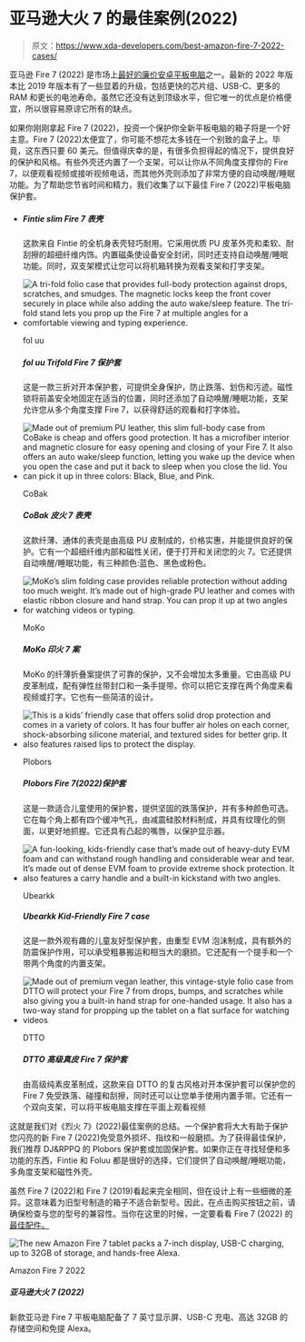# 亚马逊大火 7 的最佳案例(2022)

> 原文：<https://www.xda-developers.com/best-amazon-fire-7-2022-cases/>

亚马逊 Fire 7 (2022) 是市场上[最好的廉价安卓平板电脑](https://www.xda-developers.com/best-android-tablets/)之一。最新的 2022 年版本比 2019 年版本有了一些显着的升级，包括更快的芯片组、USB-C、更多的 RAM 和更长的电池寿命。虽然它还没有达到顶级水平，但它唯一的优点是价格便宜，所以很容易原谅它所有的缺点。

如果你刚刚拿起 Fire 7 (2022)，投资一个保护你全新平板电脑的箱子将是一个好主意。Fire 7 (2022)太便宜了，你可能不想花太多钱在一个别致的盒子上。毕竟，这东西只要 60 美元。但值得庆幸的是，有很多负担得起的情况下，提供良好的保护和风格。有些外壳还内置了一个支架，可以让你从不同角度支撑你的 Fire 7，以便观看视频或接听视频电话，而其他外壳则添加了非常方便的自动唤醒/睡眠功能。为了帮助您节省时间和精力，我们收集了以下最佳 Fire 7 (2022)平板电脑保护套。

*   ##### Fintie slim Fire 7 表壳

    这款来自 Fintie 的全机身表壳轻巧耐用。它采用优质 PU 皮革外壳和柔软、耐刮擦的超细纤维内饰。内置磁条使设备安全封闭，同时还支持自动唤醒/睡眠功能。同时，双支架模式让您可以将机箱转换为观看支架和打字支架。

*   <picture>![A tri-fold folio case that provides full-body protection against drops, scratches, and smudges. The magnetic locks keep the front cover securely in place while also adding the auto wake/sleep feature. The tri-fold stand lets you prop up the Fire 7 at multiple angles for a comfortable viewing and typing experience.](img/aac2843f17c36605096821684f02b2a7.png)</picture>

    fol uu

    ##### fol uu Trifold Fire 7 保护套

    这是一款三折对开本保护套，可提供全身保护，防止跌落、划伤和污迹。磁性锁将前盖安全地固定在适当的位置，同时还添加了自动唤醒/睡眠功能，支架允许您从多个角度支撑 Fire 7，以获得舒适的观看和打字体验。

*   <picture>![Made out of premium PU leather, this slim full-body case from CoBake is cheap and offers good protection. It has a microfiber interior and magnetic closure for easy opening and closing of your Fire 7\. It also offers an auto wake/sleep function, letting you wake up the device when you open the case and put it back to sleep when you close the lid. You can pick it up in three colors: Black, Blue, and Pink.](img/bb647eb5d101f7f28fc39d1c215d015e.png)</picture>

    CoBak

    ##### CoBak 皮火 7 表壳

    这款纤薄、通体的表壳是由高级 PU 皮制成的，价格实惠，并能提供良好的保护。它有一个超细纤维内部和磁性关闭，便于打开和关闭您的火 7。它还提供自动唤醒/睡眠功能，有三种颜色:蓝色、黑色或粉色。

*   <picture>![MoKo’s slim folding case provides reliable protection without adding too much weight. It’s made out of high-grade PU leather and comes with elastic ribbon closure and hand strap. You can prop it up at two angles for watching videos or typing.](img/66e1a30e357fdae78c242cb200c9d15d.png)</picture>

    MoKo

    ##### MoKo 印火 7 案

    MoKo 的纤薄折叠案提供了可靠的保护，又不会增加太多重量。它由高级 PU 皮革制成，配有弹性丝带封口和一条手提带。你可以把它支撑在两个角度来看视频或打字。它也有一些简洁的设计。

*   <picture>![This is a kids’ friendly case that offers solid drop protection and comes in a variety of colors. It has four buffer air holes on each corner, shock-absorbing silicone material, and textured sides for better grip. It also features raised lips to protect the display. ](img/d315b359ddc6a1638e7b969447216f3c.png)</picture>

    Plobors

    ##### Plobors Fire 7(2022)保护套

    这是一款适合儿童使用的保护套，提供坚固的跌落保护，并有多种颜色可选。它在每个角上都有四个缓冲气孔，由减震硅胶材料制成，并具有纹理化的侧面，以更好地抓握。它还具有凸起的嘴唇，以保护显示器。

*   <picture>![ A fun-looking, kids-friendly case that’s made out of heavy-duty EVM foam and can withstand rough handling and considerable wear and tear. It’s made out of dense EVM foam to provide extreme shock protection. It also features a carry handle and a built-in kickstand with two angles. ](img/e3a123477925d046e36f31f35db00d36.png)</picture>

    Ubearkk

    ##### Ubearkk Kid-Friendly Fire 7 case

    这是一款外观有趣的儿童友好型保护套，由重型 EVM 泡沫制成，具有额外的防震保护作用，可以承受粗暴搬运和相当大的磨损。它还配有一个提手和一个带两个角度的内置支架。

*   <picture>![Made out of premium vegan leather, this vintage-style folio case from DTTO will protect your Fire 7 from drops, bumps, and scratches while also giving you a built-in hand strap for one-handed usage. It also has a two-way stand for propping up the tablet on a flat surface for watching videos ](img/fc67aab827c093b4ad3b2969525e9aa2.png)</picture>

    DTTO

    ##### DTTO 高级真皮 Fire 7 保护套

    由高级纯素皮革制成，这款来自 DTTO 的复古风格对开本保护套可以保护您的 Fire 7 免受跌落、碰撞和刮擦，同时还可以让您单手使用内置手带。它还有一个双向支架，可以将平板电脑支撑在平面上观看视频

这就是我们对《烈火 7》(2022)最佳案例的总结。一个保护套将大大有助于保护您闪亮的新 Fire 7 (2022)免受意外损坏、指纹和一般磨损。为了获得最佳保护，我们推荐 DJ&RPPQ 的 Plobors 保护套或加固保护套。如果你正在寻找轻便和多功能的东西，Fintie 和 Foluu 都是很好的选择，它们提供了自动唤醒/睡眠功能，多角度支架和磁性外壳。

虽然 Fire 7 (2022)和 Fire 7 (2019)看起来完全相同，但在设计上有一些细微的差异。这意味着为旧型号制造的箱子不适合新型号。因此，在点击购买按钮之前，请确保检查与您的型号的兼容性。当你在这里的时候，一定要看看 Fire 7 (2022) 的[最佳配件。](https://www.xda-developers.com/best-accessories-amazon-fire-7)

 <picture>![The new Amazon Fire 7 tablet packs a 7-inch display, USB-C charging, up to 32GB of storage, and hands-free Alexa.](img/e6178d5d96af99b7ebb343a95b4469e0.png)</picture> 

Amazon Fire 7 2022

##### 亚马逊大火 7 (2022)

新款亚马逊 Fire 7 平板电脑配备了 7 英寸显示屏、USB-C 充电、高达 32GB 的存储空间和免提 Alexa。